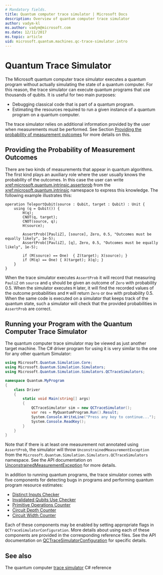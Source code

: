 ```yaml
---
# Mandatory fields. 
title: Quantum computer trace simulator | Microsoft Docs 
description: Overview of quantum computer trace simulator 
author: vadym-kl 
ms.author: vadym@microsoft.com 
ms.date: 12/11/2017 
ms.topic: article
uid: microsoft.quantum.machines.qc-trace-simulator.intro
---
```


# Quantum Trace Simulator

The Microsoft quantum computer trace simulator executes a quantum program without actually simulating the state of a quantum computer.  For this reason, the trace simulator can execute quantum programs that use thousands of qubits.  It is useful for two main purposes: 

* Debugging classical code that is part of a quantum program. 
* Estimating the resources required to run a given instance of a quantum program
  on a quantum computer.

The trace simulator relies on additional information provided by the user when
measurements must be performed. See Section [Providing the probability of
measurement outcomes](#providing-the-probability-of-measurement-outcomes) for more
details on this. 

## Providing the Probability of Measurement Outcomes

There are two kinds of measurements that appear in quantum algorithms. The first
kind plays an auxiliary role where the user usually knows the
probability of the outcomes. In this case the user can write
<xref:microsoft.quantum.intrinsic.assertprob> from the <xref:microsoft.quantum.intrinsic> namespace to express this knowledge. The following example illustrates this:

```qsharp
operation TeleportQubit(source : Qubit, target : Qubit) : Unit {
    using (q = Qubit()) {
        H(q);
        CNOT(q, target);
        CNOT(source, q);
        H(source);

        AssertProb([PauliZ], [source], Zero, 0.5, "Outcomes must be equally likely", 1e-5);
        AssertProb([PauliZ], [q], Zero, 0.5, "Outcomes must be equally likely", 1e-5);

        if (M(source) == One)  { Z(target); X(source); }
        if (M(q) == One) { X(target); X(q); }
    }
}
```

When the trace simulator executes `AssertProb` it will record that measuring
`PauliZ` on `source` and `q` should be given an outcome of `Zero` with probability
0.5. When the simulator executes `M` later, it will find the recorded values of
the outcome probabilities and `M` will return `Zero` or `One` with probability
0.5. When the same code is executed on a simulator that keeps track of the
quantum state, such a simulator will check that the provided probabilities in
`AssertProb` are correct.

## Running your Program with the Quantum Computer Trace Simulator 

The quantum computer trace simulator may be viewed as just another target machine. The C# driver program for using it is very similar to the one for any other quantum Simulator: 

```csharp
using Microsoft.Quantum.Simulation.Core;
using Microsoft.Quantum.Simulation.Simulators;
using Microsoft.Quantum.Simulation.Simulators.QCTraceSimulators;

namespace Quantum.MyProgram
{
    class Driver
    {
        static void Main(string[] args)
        {
            QCTraceSimulator sim = new QCTraceSimulator();
            var res = MyQuantumProgram.Run().Result;
            System.Console.WriteLine("Press any key to continue...");
            System.Console.ReadKey();
        }
    }
}
```

Note that if there is at least one measurement not annotated using `AssertProb`,
the simulator will throw `UnconstrainedMeasurementException`
from the `Microsoft.Quantum.Simulation.Simulators.QCTraceSimulators` namespace. See the API documentation on 
[UnconstrainedMeasurementException](xref:Microsoft.Quantum.Simulation.Simulators.QCTraceSimulators.UnconstrainedMeasurementException) for more details.

In addition to running quantum programs, the trace simulator comes with five
components for detecting bugs in programs and performing quantum program
resource estimates: 

* [Distinct Inputs Checker](xref:microsoft.quantum.machines.qc-trace-simulator.distinct-inputs)
* [Invalidated Qubits Use Checker](xref:microsoft.quantum.machines.qc-trace-simulator.invalidated-qubits)
* [Primitive Operations Counter](xref:microsoft.quantum.machines.qc-trace-simulator.primitive-counter)
* [Circuit Depth Counter](xref:microsoft.quantum.machines.qc-trace-simulator.depth-counter)
* [Circuit Width Counter](xref:microsoft.quantum.machines.qc-trace-simulator.width-counter)

Each of these components may be enabled by setting appropriate flags in
`QCTraceSimulatorConfiguration`. More details about using each of these
components are provided in the corresponding reference files. See the API documentation on [QCTraceSimulatorConfiguration](https://docs.microsoft.com/dotnet/api/Microsoft.Quantum.Simulation.Simulators.QCTraceSimulators.QCTraceSimulatorConfiguration) for specific details.

## See also
The quantum computer [trace simulator](xref:Microsoft.Quantum.Simulation.Simulators.QCTraceSimulators.QCTraceSimulator) C# reference 

